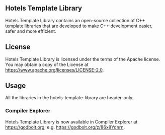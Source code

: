 ## Hotels Template Library

Hotels Template Library contains an open-source collection of C++ template
libraries that are developed to make C++ development easier, safer and more
efficient.


## License

Hotels Template Library is licensed under the terms of the Apache license. You
may obtain a copy of the License at https://www.apache.org/licenses/LICENSE-2.0.

## Usage

All the libraries in the hotels-template-library are header-only.

### Compiler Explorer

Hotels Template Library is now available in Compiler Explorer at
https://godbolt.org; e.g. https://godbolt.org/z/86x8Ydnrn.
